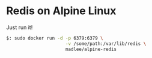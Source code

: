 # Redis on Alpine Linux #

Just run it!
```bash
$: sudo docker run -d -p 6379:6379 \
                      -v /some/path:/var/lib/redis \
                      madlee/alpine-redis
```

